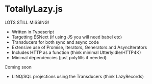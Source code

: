 # TotallyLazy.js

LOTS STILL MISSING!

 * Written in Typescript
 * Targetting ESNext (if using JS you will need babel etc)
 * Transducers for both sync and async code
 * Extensive use of Promise, Iterators, Generators and AsyncIterators
 * Includes HTTP as a function (think minimal UtterlyIdle/HTTP4K)
 * Minimal dependencies (just polyfills if needed)
 
 Coming soon
 * LINQ/SQL projections using the Transducers (think LazyRecords)
 
